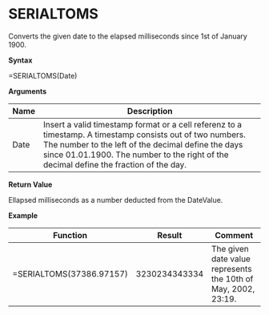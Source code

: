 # SERIALTOMS

Converts the given date to the elapsed milliseconds since 1st of January
1900.

**Syntax**

=SERIALTOMS(Date)

**Arguments**

| Name | Description                                                                                                                                                                                                                                                |
|------|------------------------------------------------------------------------------------------------------------------------------------------------------------------------------------------------------------------------------------------------------------|
| Date | Insert a valid timestamp format or a cell referenz to a timestamp. A timestamp consists out of two numbers. The number to the left of the decimal define the days since 01.01.1900. The number to the right of the decimal define the fraction of the day. |

**Return Value**

Ellapsed milliseconds as a number deducted from the DateValue.

**Example**

| Function                 | Result        | Comment                                                       |
|--------------------------|---------------|---------------------------------------------------------------|
| =SERIALTOMS(37386.97157) | 3230234343334 | The given date value represents the 10th of May, 2002, 23:19. |
